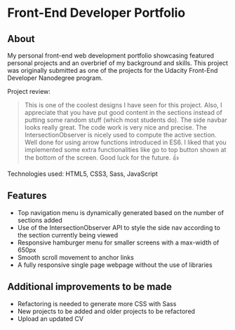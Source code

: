 # Front-End Developer Portfolio

## About
My personal front-end web development portfolio showcasing featured personal projects and an overbrief of my background and skills. This project was originally submitted as one of the projects for the Udacity Front-End Developer Nanodegree program.

Project review:
> This is one of the coolest designs I have seen for this project.
> Also, I appreciate that you have put good content in the sections instead of putting some random stuff (which most students do).
> The side navbar looks really great.
> The code work is very nice and precise. The IntersectionObserver is nicely used to compute the active section.
> Well done for using arrow functions introduced in ES6.
> I liked that you implemented some extra functionalities like go to top button shown at the bottom of the screen.
> Good luck for the future. :thumbsup:

Technologies used: HTML5, CSS3, Sass, JavaScript

## Features
* Top navigation menu is dynamically generated based on the number of sections added
* Use of the IntersectionObserver API to style the side nav according to the section currently being viewed 
* Responsive hamburger menu for smaller screens with a max-width of 650px
* Smooth scroll movement to anchor links
* A fully responsive single page webpage without the use of libraries

## Additional improvements to be made
* Refactoring is needed to generate more CSS with Sass
* New projects to be added and older projects to be refactored
* Upload an updated CV
